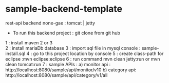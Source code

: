 sample-backend-template
=======================

rest-api backend none-gae : tomcat | jetty


- To run this backend project : git clone from git hub

1 : install maven 2 or 3  
2 : install mariaDb database
3 : import sql file in mysql console : sample-install.sql 
4 : go to this project location by console
5 : create class-path for eclipse :mvn eclipse:eclipse
6 : run command mvn clean jetty:run  or mvn clean tomcat:run
7 : sample APIs :
 a) monitor api : http://localhost:8080/sample/api/monitor/v10
 b) category api: http://localhost:8080/sample/api/category/v1/all
